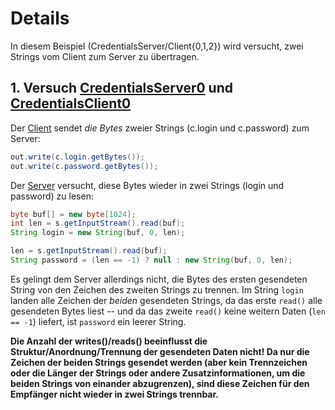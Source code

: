 # Details

In diesem Beispiel (CredentialsServer/Client{0,1,2}) wird versucht, zwei Strings vom Client zum Server zu übertragen.

## 1. Versuch [CredentialsServer0](CredentialsServer0.java) und [CredentialsClient0](CredentialsClient0.java)

Der [Client](CredentialsClient0.java) sendet *die Bytes* zweier Strings (c.login und c.password) zum Server:

```Java
out.write(c.login.getBytes());
out.write(c.password.getBytes());
```

Der [Server](CredentialsServer0.java) versucht, diese Bytes wieder in zwei Strings (login und password) zu lesen:

```Java
byte buf[] = new byte[1024];
int len = s.getInputStream().read(buf);
String login = new String(buf, 0, len);

len = s.getInputStream().read(buf);
String password = (len == -1) ? null : new String(buf, 0, len);
```

Es gelingt dem Server allerdings nicht, die Bytes des ersten gesendeten String von den Zeichen des zweiten Strings zu trennen. Im String `login` landen alle Zeichen der *beiden* gesendeten Strings, da das erste `read()` alle gesendeten Bytes liest -- und da das zweite `read()` keine weitern Daten (`len == -1`) liefert, ist `password` ein leerer String.

**Die Anzahl der writes()/reads() beeinflusst die Struktur/Anordnung/Trennung der gesendeten Daten nicht! Da nur die Zeichen der beiden Strings gesendet werden (aber kein Trennzeichen oder die Länger der Strings oder andere Zusatzinformationen, um die beiden Strings von einander abzugrenzen), sind diese Zeichen für den Empfänger nicht wieder in zwei Strings trennbar.**
